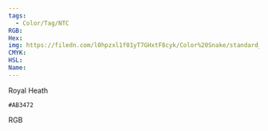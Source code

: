 ```yaml
---
tags:
  - Color/Tag/NTC
RGB:
Hex:
img: https://filedn.com/l0hpzxl1f01yT7GHxtF8cyk/Color%20Snake/standard_csv_to_svg/AB3472.svg
CMYK:
HSL:
Name:
---
```

Royal Heath
```palette
#AB3472
```
RGB
